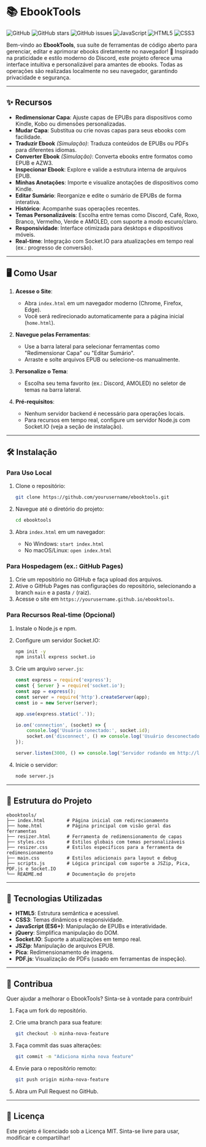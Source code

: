 # 📚 EbookTools

![GitHub](https://img.shields.io/badge/license-MIT-blue.svg) ![GitHub stars](https://img.shields.io/github/stars/Roxo7777/EbookTools) ![GitHub issues](https://img.shields.io/github/issues/Roxo7777/EbookTools) ![JavaScript](https://img.shields.io/badge/JavaScript-ES6+-yellow) ![HTML5](https://img.shields.io/badge/HTML-5-orange) ![CSS3](https://img.shields.io/badge/CSS-3-blue)

Bem-vindo ao **EbookTools**, sua suíte de ferramentas de código aberto para gerenciar, editar e aprimorar ebooks diretamente no navegador! 🚀 Inspirado na praticidade e estilo moderno do Discord, este projeto oferece uma interface intuitiva e personalizável para amantes de ebooks. Todas as operações são realizadas localmente no seu navegador, garantindo privacidade e segurança.

---

## ✨ Recursos

- **Redimensionar Capa**: Ajuste capas de EPUBs para dispositivos como Kindle, Kobo ou dimensões personalizadas.
- **Mudar Capa**: Substitua ou crie novas capas para seus ebooks com facilidade.
- **Traduzir Ebook** *(Simulação)*: Traduza conteúdos de EPUBs ou PDFs para diferentes idiomas.
- **Converter Ebook** *(Simulação)*: Converta ebooks entre formatos como EPUB e AZW3.
- **Inspecionar Ebook**: Explore e valide a estrutura interna de arquivos EPUB.
- **Minhas Anotações**: Importe e visualize anotações de dispositivos como Kindle.
- **Editar Sumário**: Reorganize e edite o sumário de EPUBs de forma interativa.
- **Histórico**: Acompanhe suas operações recentes.
- **Temas Personalizáveis**: Escolha entre temas como Discord, Café, Roxo, Branco, Vermelho, Verde e AMOLED, com suporte a modo escuro/claro.
- **Responsividade**: Interface otimizada para desktops e dispositivos móveis.
- **Real-time**: Integração com Socket.IO para atualizações em tempo real (ex.: progresso de conversão).

---

## 🖥️ Como Usar

1. **Acesse o Site**:

   - Abra `index.html` em um navegador moderno (Chrome, Firefox, Edge).
   - Você será redirecionado automaticamente para a página inicial (`home.html`).

2. **Navegue pelas Ferramentas**:

   - Use a barra lateral para selecionar ferramentas como "Redimensionar Capa" ou "Editar Sumário".
   - Arraste e solte arquivos EPUB ou selecione-os manualmente.

3. **Personalize o Tema**:

   - Escolha seu tema favorito (ex.: Discord, AMOLED) no seletor de temas na barra lateral.

4. **Pré-requisitos**:

   - Nenhum servidor backend é necessário para operações locais.
   - Para recursos em tempo real, configure um servidor Node.js com Socket.IO (veja a seção de instalação).

---

## 🛠️ Instalação

### Para Uso Local

1. Clone o repositório:

   ```bash
   git clone https://github.com/yourusername/ebooktools.git
   ```
2. Navegue até o diretório do projeto:

   ```bash
   cd ebooktools
   ```
3. Abra `index.html` em um navegador:
   - No Windows: `start index.html`
   - No macOS/Linux: `open index.html`

### Para Hospedagem (ex.: GitHub Pages)

1. Crie um repositório no GitHub e faça upload dos arquivos.
2. Ative o GitHub Pages nas configurações do repositório, selecionando a branch `main` e a pasta `/` (raiz).
3. Acesse o site em `https://yourusername.github.io/ebooktools`.

### Para Recursos Real-time (Opcional)

1. Instale o Node.js e npm.
2. Configure um servidor Socket.IO:

   ```bash
   npm init -y
   npm install express socket.io
   ```
3. Crie um arquivo `server.js`:

   ```javascript
   const express = require('express');
   const { Server } = require('socket.io');
   const app = express();
   const server = require('http').createServer(app);
   const io = new Server(server);
   
   app.use(express.static('.'));
   
   io.on('connection', (socket) => {
       console.log('Usuário conectado:', socket.id);
       socket.on('disconnect', () => console.log('Usuário desconectado:', socket.id));
   });
   
   server.listen(3000, () => console.log('Servidor rodando em http://localhost:3000'));
   ```
4. Inicie o servidor:

   ```bash
   node server.js
   ```

---

## 📂 Estrutura do Projeto

```plaintext
ebooktools/
├── index.html        # Página inicial com redirecionamento
├── home.html         # Página principal com visão geral das ferramentas
├── resizer.html      # Ferramenta de redimensionamento de capas
├── styles.css        # Estilos globais com temas personalizáveis
├── resizer.css       # Estilos específicos para a ferramenta de redimensionamento
├── main.css          # Estilos adicionais para layout e debug
├── scripts.js        # Lógica principal com suporte a JSZip, Pica, PDF.js e Socket.IO
└── README.md         # Documentação do projeto
```

---

## 🧩 Tecnologias Utilizadas

- **HTML5**: Estrutura semântica e acessível.
- **CSS3**: Temas dinâmicos e responsividade.
- **JavaScript (ES6+)**: Manipulação de EPUBs e interatividade.
- **jQuery**: Simplifica manipulação do DOM.
- **Socket.IO**: Suporte a atualizações em tempo real.
- **JSZip**: Manipulação de arquivos EPUB.
- **Pica**: Redimensionamento de imagens.
- **PDF.js**: Visualização de PDFs (usado em ferramentas de inspeção).

---

## 🌟 Contribua

Quer ajudar a melhorar o EbookTools? Sinta-se à vontade para contribuir!

1. Faça um fork do repositório.
2. Crie uma branch para sua feature:

   ```bash
   git checkout -b minha-nova-feature
   ```
3. Faça commit das suas alterações:

   ```bash
   git commit -m "Adiciona minha nova feature"
   ```
4. Envie para o repositório remoto:

   ```bash
   git push origin minha-nova-feature
   ```
5. Abra um Pull Request no GitHub.

---

## 📜 Licença

Este projeto é licenciado sob a Licença MIT. Sinta-se livre para usar, modificar e compartilhar!

